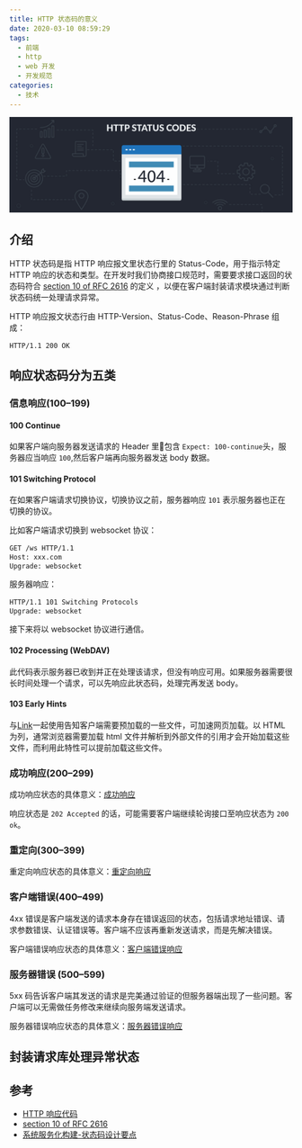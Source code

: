 ```yaml
---
title: HTTP 状态码的意义
date: 2020-03-10 08:59:29
tags:
  - 前端
  - http
  - web 开发
  - 开发规范
categories:
  - 技术
---
```


![HTTP 状态码]

## 介绍
HTTP 状态码是指 HTTP 响应报文里状态行里的 Status-Code，用于指示特定 HTTP 响应的状态和类型。在开发时我们协商接口规范时，需要要求接口返回的状态码符合 [section 10 of RFC 2616] 的定义 ，以便在客户端封装请求模块通过判断状态码统一处理请求异常。

HTTP 响应报文状态行由 HTTP-Version、Status-Code、Reason-Phrase 组成：
```
HTTP/1.1 200 OK
```

## 响应状态码分为五类
### 信息响应(100–199)
#### 100 Continue
如果客户端向服务器发送请求的 Header 里包含 `Expect: 100-continue`头，服务器应当响应 `100`,然后客户端再向服务器发送 body 数据。

#### 101 Switching Protocol
在如果客户端请求切换协议，切换协议之前，服务器响应 `101` 表示服务器也正在切换的协议。

比如客户端请求切换到 websocket 协议：
```
GET /ws HTTP/1.1
Host: xxx.com
Upgrade: websocket
```
服务器响应：
```
HTTP/1.1 101 Switching Protocols
Upgrade: websocket
```
接下来将以 websocket 协议进行通信。

#### 102 Processing (WebDAV)
此代码表示服务器已收到并正在处理该请求，但没有响应可用。如果服务器需要很长时间处理一个请求，可以先响应此状态码，处理完再发送 body。

#### 103 Early Hints
与[Link]一起使用告知客户端需要预加载的一些文件，可加速网页加载。以 HTML 为列，通常浏览器需要加载 html 文件并解析到外部文件的引用才会开始加载这些文件，而利用此特性可以提前加载这些文件。

### 成功响应(200–299)
成功响应状态的具体意义：[成功响应](https://developer.mozilla.org/zh-CN/docs/Web/HTTP/Status#%E6%88%90%E5%8A%9F%E5%93%8D%E5%BA%94)

响应状态是 `202 Accepted` 的话，可能需要客户端继续轮询接口至响应状态为 `200 ok`。

### 重定向(300–399)
重定向响应状态的具体意义：[重定向响应](https://developer.mozilla.org/zh-CN/docs/Web/HTTP/Status#重定向)

### 客户端错误(400–499)
4xx 错误是客户端发送的请求本身存在错误返回的状态，包括请求地址错误、请求参数错误、认证错误等。客户端不应该再重新发送请求，而是先解决错误。

客户端错误响应状态的具体意义：[客户端错误响应](https://developer.mozilla.org/zh-CN/docs/Web/HTTP/Status#客户端响应)

### 服务器错误 (500–599)
5xx 码告诉客户端其发送的请求是完美通过验证的但服务器端出现了一些问题。客户端可以无需做任务修改来继续向服务端发送请求。

服务器错误响应状态的具体意义：[服务器错误响应](https://developer.mozilla.org/zh-CN/docs/Web/HTTP/Status#服务端响应)

## 封装请求库处理异常状态
## 参考
- [HTTP 响应代码]
- [section 10 of RFC 2616]
- [系统服务化构建-状态码设计要点]

[HTTP 状态码]:../asset/http-status-codes.jpg
[section 10 of RFC 2616]:https://tools.ietf.org/html/rfc2616#section-10
[HTTP 响应代码]:https://developer.mozilla.org/zh-CN/docs/Web/HTTP/Status
[系统服务化构建-状态码设计要点]:https://cloud.tencent.com/developer/article/1540087
[Link]:https://developer.mozilla.org/zh-CN/docs/Web/HTTP/Headers/Link